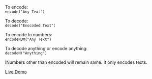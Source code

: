 To encode:   
`encode("Any Text")`

To decode:  
`decode("Enocoded Text")`

To encode to numbers:   
`encodeNUM("Any Text")` 

To decode anything or encode anything:    
`decodeN("Anything")`

!Numbers other than encoded will remain same. It only encodes texts.

[Live Demo](https://piratenahid46.github.io/Encoder/)
